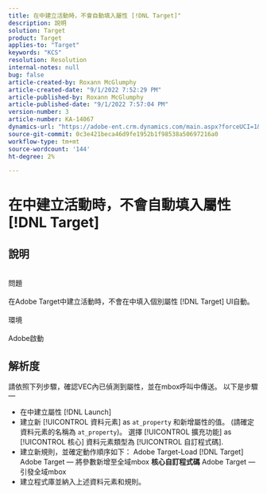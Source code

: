 ```yaml
---
title: 在中建立活動時，不會自動填入屬性 [!DNL Target]"
description: 說明
solution: Target
product: Target
applies-to: "Target"
keywords: "KCS"
resolution: Resolution
internal-notes: null
bug: false
article-created-by: Roxann McGlumphy
article-created-date: "9/1/2022 7:52:29 PM"
article-published-by: Roxann McGlumphy
article-published-date: "9/1/2022 7:57:04 PM"
version-number: 3
article-number: KA-14067
dynamics-url: "https://adobe-ent.crm.dynamics.com/main.aspx?forceUCI=1&pagetype=entityrecord&etn=knowledgearticle&id=80b37b96-2f2a-ed11-9db1-002248086a27"
source-git-commit: 0c3e421beca46d9fe1952b1f98538a50697216a0
workflow-type: tm+mt
source-wordcount: '144'
ht-degree: 2%

---
```


# 在中建立活動時，不會自動填入屬性 [!DNL Target]

## 說明

<br>問題<br><br>
在Adobe Target中建立活動時，不會在中填入個別屬性 [!DNL Target] UI自動。
<br><br>環境<br><br>
Adobe啟動


## 解析度


請依照下列步驟，確認VEC內已偵測到屬性，並在mbox呼叫中傳送。 以下是步驟 — 

- 在中建立屬性 [!DNL Launch]
- 建立新 [!UICONTROL 資料元素] as `at_property` 和新增屬性的值。 (請確定資料元素的名稱為 `at_property`)。 選擇 [!UICONTROL 擴充功能] as [!UICONTROL 核心] 資料元素類型為 [!UICONTROL 自訂程式碼].
- 建立新規則，並確定動作順序如下： Adobe Target-Load [!DNL Target]    Adobe Target — 將參數新增至全域mbox  <b>核心自訂程式碼</b>  Adobe Target — 引發全域mbox
- 建立程式庫並納入上述資料元素和規則。



